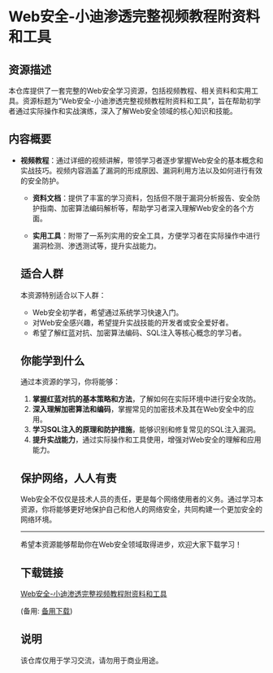 # Web安全-小迪渗透完整视频教程附资料和工具

## 资源描述

本仓库提供了一套完整的Web安全学习资源，包括视频教程、相关资料和实用工具。资源标题为“Web安全-小迪渗透完整视频教程附资料和工具”，旨在帮助初学者通过实际操作和实战演练，深入了解Web安全领域的核心知识和技能。

## 内容概要

- **视频教程**：通过详细的视频讲解，带领学习者逐步掌握Web安全的基本概念和实战技巧。视频内容涵盖了漏洞的形成原因、漏洞利用方法以及如何进行有效的安全防护。

  - **资料文档**：提供了丰富的学习资料，包括但不限于漏洞分析报告、安全防护指南、加密算法编码解析等，帮助学习者深入理解Web安全的各个方面。

  - **实用工具**：附带了一系列实用的安全工具，方便学习者在实际操作中进行漏洞检测、渗透测试等，提升实战能力。

  ## 适合人群

  本资源特别适合以下人群：

  - Web安全初学者，希望通过系统学习快速入门。
  - 对Web安全感兴趣，希望提升实战技能的开发者或安全爱好者。
  - 希望了解红蓝对抗、加密算法编码、SQL注入等核心概念的学习者。

  ## 你能学到什么

  通过本资源的学习，你将能够：

  1. **掌握红蓝对抗的基本策略和方法**，了解如何在实际环境中进行安全攻防。
  2. **深入理解加密算法和编码**，掌握常见的加密技术及其在Web安全中的应用。
  3. **学习SQL注入的原理和防护措施**，能够识别和修复常见的SQL注入漏洞。
  4. **提升实战能力**，通过实际操作和工具使用，增强对Web安全的理解和应用能力。

  ## 保护网络，人人有责

  Web安全不仅仅是技术人员的责任，更是每个网络使用者的义务。通过学习本资源，你将能够更好地保护自己和他人的网络安全，共同构建一个更加安全的网络环境。

  ---

  希望本资源能够帮助你在Web安全领域取得进步，欢迎大家下载学习！

  ## 下载链接
  [Web安全-小迪渗透完整视频教程附资料和工具](https://pan.quark.cn/s/2bca16135260) 

  (备用: [备用下载](https://pan.baidu.com/s/1GT-Quo6BbNn4RF69XiedXw?pwd=1234))

  ## 说明

  该仓库仅用于学习交流，请勿用于商业用途。
